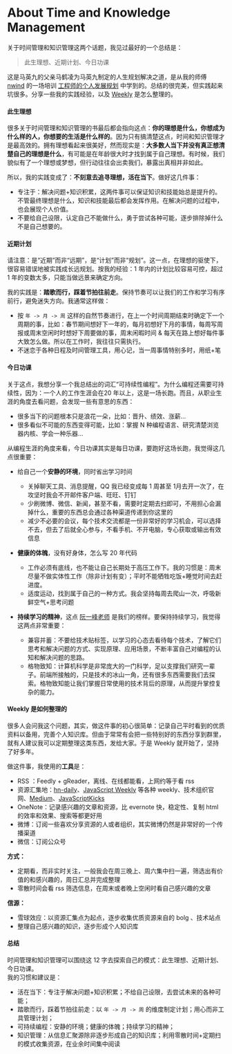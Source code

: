 About Time and Knowledge Management
========

关于时间管理和知识管理这两个话题，我见过最好的一个总结是：

> 此生理想、近期计划、今日功课

这是马英九的父亲马鹤凌为马英九制定的人生规划解决之道，是从我的师傅 [nwind](https://github.com/nwind) 的一场培训 [工程师的个人发展规划](https://speakerdeck.com/baidufe/gong-cheng-shi-de-ge-ren-fa-zhan-gui-hua) 中学到的。总结的很完美，但实践起来坑很多。分享一些我的实践经验，以及 [Weekly](https://github.com/zenany/weekly) 是怎么整理的。

#### 此生理想  

很多关于时间管理和知识管理的书最后都会指向这点：**你的理想是什么，你想成为什么样的人，你想要的生活是什么样的**。因为只有搞清楚这点，时间和知识管理才是最高效的。拥有理想看起来很美好，然而现实是：**大多数人当下并没有真正想清楚自己的理想是什么**，有可能是在年龄很大时才找到属于自己理想。有时候，我们貌似有了一个理想或梦想，但行动往往会出卖我们，暴露出真相并非如此。

所以，我的实践变成了：**不刻意去追寻理想，活在当下**。做好这几件事：

- 专注于：解决问题+知识积累，这两件事可以保证知识和技能始总是提升的。不管最终理想是什么，知识和技能最后都会发挥作用。在解决问题的过程中，也会展现个人价值。
- 不要给自己设限，认定自己不能做什么，勇于尝试各种可能，逐步排除掉什么不是自己想要的。

#### 近期计划

请注意：是“近期”而非“远期”，是“计划”而非“规划”。这一点，在理想的驱使下，很容易错误地被实践成长远规划。按我的经验：1 年内的计划比较容易可控，超过 1 年的变数太多，只能当做远景来确定方向。

我的实践是：**踏歌而行，踩着节拍往前走**。保持节奏可以让我们的工作和学习有序前行，避免迷失方向。我通常这样做：    
- 按 `年 -> 月 -> 周` 这样的自然节奏进行，在上一个时间周期结束时确定下一个周期的事，比如：春节期间想好下一年的，每月初想好下月的事情，每周写周报或周末空闲时时想好下周要做的事，周末闲暇时间 & 每天在路上想好每件事大致怎么做。所以在工作时，我往往只需执行。
- 不迷恋于各种日程及时间管理工具，用心记，当一周事情特别多时，用纸+笔

#### 今日功课

关于这点，我想分享一个我总结出的词汇“可持续性编程”。为什么编程还需要可持续性，因为：一个人的工作生涯会在20 年以上，这是一场长跑。而且，从职业生涯的角度去看问题，会发现一些有意思的东西：
- 很多当下的问题根本只是浪花一朵，比如：晋升、绩效、涨薪...
- 很多看似不可能的东西变得可能，比如：掌握 N 种编程语言、研究清楚浏览器内核、学会一种乐器...

从编程生涯的角度来看，今日功课其实是每日功课，要跑好这场长跑，我觉得这几点很重要：

- 给自己一个**安静的环境**，同时省出学习时间
    - 关掉聊天工具、消息提醒，QQ 我已经变成每 1 周甚至 1月去开一次了，在攻坚时我会不开邮件客户端、旺旺、钉钉
    - 少刷微博、微信、新闻，甚至不看，需要时定期去扫即可，不用担心会漏掉什么，重要的东西总会通过各种渠道传递到你这里的
    - 减少不必要的会议，每个技术交流都是一份非常好的学习机会，可以选择不去，但去了后就全心参与，不看手机、不开电脑，专心获取或输出有效信息

- **健康的体魄**，没有好身体，怎么写 20 年代码 
    - 工作必须有底线，也不能让自己长期处于高压工作下。我的习惯是：周末尽量不做实体性工作（除非计划有变）；平时不能牺牲吃饭+睡觉时间去赶进度。
    - 适度运动，找到属于自己的一种方式。我会坚持每周去爬山一次，呼吸新鲜空气+思考问题

- **持续学习的精神**，这点 [阮一峰老师](http://www.ruanyifeng.com/blog/) 是我们的榜样。要保持持续学习，我觉得这两点非常重要：
    - 兼容并蓄：不要给技术贴标签，以学习的心态去看待每个技术，了解它们思考和解决问题的方式、实现原理、应用场景，不断丰富自己对编程的认知和解决问题的思路。
    - 格物致知：计算机科学是非常庞大的一门科学，足以支撑我们研究一辈子。前端所接触的，只是技术的冰山一角，还有很多东西需要我们去探索。格物致知能让我们掌握日常使用的技术背后的原理，从而提升掌控复杂的能力。

#### Weekly 是如何整理的

很多人会问我这个问题，其实，做这件事的初心很简单：记录自己平时看到的优质资料以备用，完善个人知识库。但由于常常有会把一些特别好的东西分享到群里，就有人建议我可以定期整理这类东西，发给大家。于是 Weekly 就开始了，坚持了好多年。

做这件事，我使用的**工具**是：

- RSS ：Feedly + gReader，离线、在线都能看，上网约等于看 rss
- 资源汇集地：[hn-daily](http://www.daemonology.net/hn-daily/)、[JavaScript Weekly](http://javascriptweekly.com/) 等各种 weekly、技术组织官网、[Medium](https://medium.com/)、[JavaScriptKicks](https://javascriptkicks.com/)  
- OneNote：记录感兴趣的文章和资源，比 evernote 快，稳定性、复制 html 的效率和效果、搜索等都更好用
- 微博：订阅一些喜欢分享资源的人或者组织，其实微博仍然是非常好的一个传播渠道
- 微信：订阅公众号

**方式：**  

- 定期看，而非实时关注，一般我会在周三晚上、周六集中扫一遍，筛选出有价值的和感兴趣的，周日汇总并完成整理
- 零散时间会看 rss 筛选信息，在周末或者晚上空闲时看自己感兴趣的文章

**信源：**  

- 雪球效应：以资源汇集点为起点，逐步收集优质资源来自的 bolg 、技术站点
- 整理自己感兴趣的知识，逐步形成个人知识库

#### 总结

时间管理和知识管理可以围绕这 12 字去探索自己的模式：此生理想、近期计划、今日功课。  
我的习惯和建议是：
- 活在当下：专注于解决问题+知识积累；不给自己设限，去尝试未来的各种可能；
- 踏歌而行，踩着节拍往前走：以 `年 -> 月 -> 周` 的维度制定计划；用心而非工具管理计划；
- 可持续编程：安静的环境；健康的体魄；持续学习的精神；
- 知识管理：从信息汇聚源除非逐步形成自己的知识库；利用零散时间+定期扫的模式收集资源，在业余时间集中阅读
